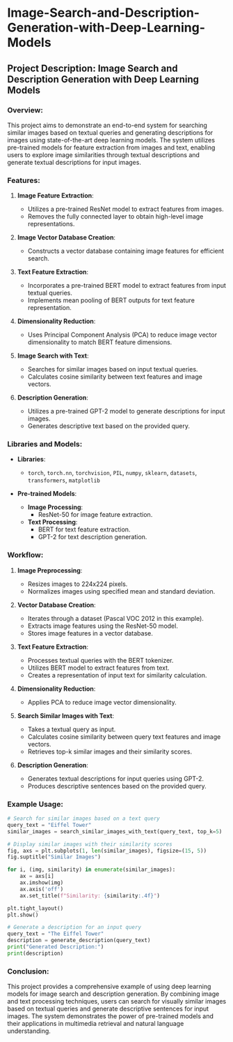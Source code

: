 # Image-Search-and-Description-Generation-with-Deep-Learning-Models


## Project Description: Image Search and Description Generation with Deep Learning Models

### Overview:
This project aims to demonstrate an end-to-end system for searching similar images based on textual queries and generating descriptions for images using state-of-the-art deep learning models. The system utilizes pre-trained models for feature extraction from images and text, enabling users to explore image similarities through textual descriptions and generate textual descriptions for input images.

### Features:
1. **Image Feature Extraction**:
   - Utilizes a pre-trained ResNet model to extract features from images.
   - Removes the fully connected layer to obtain high-level image representations.

2. **Image Vector Database Creation**:
   - Constructs a vector database containing image features for efficient search.

3. **Text Feature Extraction**:
   - Incorporates a pre-trained BERT model to extract features from input textual queries.
   - Implements mean pooling of BERT outputs for text feature representation.

4. **Dimensionality Reduction**:
   - Uses Principal Component Analysis (PCA) to reduce image vector dimensionality to match BERT feature dimensions.

5. **Image Search with Text**:
   - Searches for similar images based on input textual queries.
   - Calculates cosine similarity between text features and image vectors.

6. **Description Generation**:
   - Utilizes a pre-trained GPT-2 model to generate descriptions for input images.
   - Generates descriptive text based on the provided query.

### Libraries and Models:
- **Libraries**:
  - `torch`, `torch.nn`, `torchvision`, `PIL`, `numpy`, `sklearn`, `datasets`, `transformers`, `matplotlib`

- **Pre-trained Models**:
  - **Image Processing**:
    - ResNet-50 for image feature extraction.
  - **Text Processing**:
    - BERT for text feature extraction.
    - GPT-2 for text description generation.

### Workflow:
1. **Image Preprocessing**:
   - Resizes images to 224x224 pixels.
   - Normalizes images using specified mean and standard deviation.

2. **Vector Database Creation**:
   - Iterates through a dataset (Pascal VOC 2012 in this example).
   - Extracts image features using the ResNet-50 model.
   - Stores image features in a vector database.

3. **Text Feature Extraction**:
   - Processes textual queries with the BERT tokenizer.
   - Utilizes BERT model to extract features from text.
   - Creates a representation of input text for similarity calculation.

4. **Dimensionality Reduction**:
   - Applies PCA to reduce image vector dimensionality.

5. **Search Similar Images with Text**:
   - Takes a textual query as input.
   - Calculates cosine similarity between query text features and image vectors.
   - Retrieves top-k similar images and their similarity scores.

6. **Description Generation**:
   - Generates textual descriptions for input queries using GPT-2.
   - Produces descriptive sentences based on the provided query.

### Example Usage:
```python
# Search for similar images based on a text query
query_text = "Eiffel Tower"
similar_images = search_similar_images_with_text(query_text, top_k=5)

# Display similar images with their similarity scores
fig, axs = plt.subplots(1, len(similar_images), figsize=(15, 5))
fig.suptitle("Similar Images")

for i, (img, similarity) in enumerate(similar_images):
    ax = axs[i]
    ax.imshow(img)
    ax.axis('off')
    ax.set_title(f"Similarity: {similarity:.4f}")

plt.tight_layout()
plt.show()

# Generate a description for an input query
query_text = "The Eiffel Tower"
description = generate_description(query_text)
print("Generated Description:")
print(description)
```

### Conclusion:
This project provides a comprehensive example of using deep learning models for image search and description generation. By combining image and text processing techniques, users can search for visually similar images based on textual queries and generate descriptive sentences for input images. The system demonstrates the power of pre-trained models and their applications in multimedia retrieval and natural language understanding.
